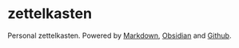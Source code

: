 # zettelkasten

Personal zettelkasten. Powered by [Markdown](https://www.markdownguide.org/), [Obsidian](https://obsidian.md/) and [Github](https://github.com/).
